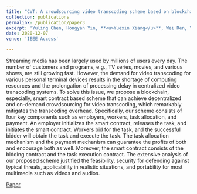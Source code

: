 ```yaml
---
title: "CVT: A crowdsourcing video transcoding scheme based on blockchain smart contracts"
collection: publications
permalink: /publication/paper3
excerpt: 'Yuling Chen, Hongyan Yin, **<u>Yuexin Xiang</u>**, Wei Ren, Yi Ren, and Neal Naixue Xiong'
date: 2020-12-07
venue: 'IEEE Access'

---
```


Streaming media has been largely used by millions of users every day. The number of customers and programs, e.g., TV series, movies, and various shows, are still growing fast. However, the demand for video transcoding for various personal terminal devices results in the shortage of computing resources and the prolongation of processing delay in centralized video transcoding systems. To solve this issue, we propose a blockchain, especially, smart contract based scheme that can achieve decentralized and on-demand crowdsourcing for video transcoding, which remarkably mitigates the transcoding overhead. Specifically, our scheme consists of four key components such as employers, workers, task allocation, and payment. An employer initializes the smart contract, releases the task, and initiates the smart contract. Workers bid for the task, and the successful bidder will obtain the task and execute the task. The task allocation mechanism and the payment mechanism can guarantee the profits of both and encourage both as well. Moreover, the smart contract consists of the bidding contract and the task execution contract. The extensive analysis of our proposed scheme justified the feasibility, security for defending against typical threats, applicability in realistic situations, and portability for most multimedia such as videos and audios.

[Paper](https://ieeexplore.ieee.org/abstract/document/9285293)




